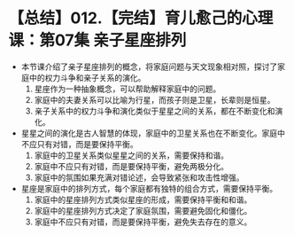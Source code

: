 # 【总结】012.【完结】育儿愈己的心理课：第07集 亲子星座排列

-   本节课介绍了亲子星座排列的概念，将家庭问题与天文现象相对照，探讨了家庭中的权力斗争和亲子关系的演化。
    1.  星座作为一种抽象概念，可以帮助解释家庭中的问题。
    2.  家庭中的夫妻关系可以比喻为行星，而孩子则是卫星，长辈则是恒星。
    3.  亲子关系中的权力斗争和演化类似于星星之间的关系，都在不断变化和演化。
-   星星之间的演化是古人智慧的体现，家庭中的卫星关系也在不断变化。家庭中不应只有对错，而是要保持平衡。
    1.  家庭中的卫星关系类似星星之间的关系，需要保持和谐。
    2.  家庭中不应只有对错，而是要保持平衡，避免两极分化。
    3.  家庭中的氛围如果充满对错论述，会导致紧张和攻击性增强。
-   星座是家庭中的排列方式，每个家庭都有独特的组合方式，需要保持平衡。
    1.  家庭中的星座排列方式类似星座的形成，需要保持平衡和和谐。
    2.  家庭中的星座排列方式决定了家庭氛围，需要避免固化和僵化。
    3.  家庭中不应只有对错，而是要保持平衡，避免失去存在的意义。
